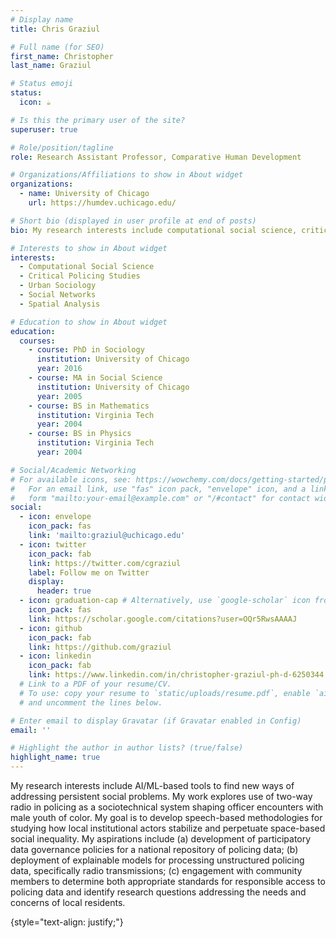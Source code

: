 ```yaml
---
# Display name
title: Chris Graziul

# Full name (for SEO)
first_name: Christopher
last_name: Graziul

# Status emoji
status:
  icon: ☕️

# Is this the primary user of the site?
superuser: true

# Role/position/tagline
role: Research Assistant Professor, Comparative Human Development

# Organizations/Affiliations to show in About widget
organizations:
  - name: University of Chicago
    url: https://humdev.uchicago.edu/

# Short bio (displayed in user profile at end of posts)
bio: My research interests include computational social science, critical policing studies, and urban sociology

# Interests to show in About widget
interests:
  - Computational Social Science
  - Critical Policing Studies
  - Urban Sociology
  - Social Networks
  - Spatial Analysis

# Education to show in About widget
education:
  courses:
    - course: PhD in Sociology
      institution: University of Chicago
      year: 2016
    - course: MA in Social Science
      institution: University of Chicago
      year: 2005
    - course: BS in Mathematics
      institution: Virginia Tech
      year: 2004
    - course: BS in Physics
      institution: Virginia Tech
      year: 2004

# Social/Academic Networking
# For available icons, see: https://wowchemy.com/docs/getting-started/page-builder/#icons
#   For an email link, use "fas" icon pack, "envelope" icon, and a link in the
#   form "mailto:your-email@example.com" or "/#contact" for contact widget.
social:
  - icon: envelope
    icon_pack: fas
    link: 'mailto:graziul@uchicago.edu'
  - icon: twitter
    icon_pack: fab
    link: https://twitter.com/cgraziul
    label: Follow me on Twitter
    display:
      header: true
  - icon: graduation-cap # Alternatively, use `google-scholar` icon from `ai` icon pack
    icon_pack: fas
    link: https://scholar.google.com/citations?user=OQr5RwsAAAAJ
  - icon: github
    icon_pack: fab
    link: https://github.com/graziul
  - icon: linkedin
    icon_pack: fab
    link: https://www.linkedin.com/in/christopher-graziul-ph-d-6250344
  # Link to a PDF of your resume/CV.
  # To use: copy your resume to `static/uploads/resume.pdf`, enable `ai` icons in `params.yaml`,
  # and uncomment the lines below.

# Enter email to display Gravatar (if Gravatar enabled in Config)
email: ''

# Highlight the author in author lists? (true/false)
highlight_name: true
---
```


My research interests include AI/ML-based tools to find new ways of addressing persistent social problems. My work explores use of two-way radio in policing as a sociotechnical system shaping officer encounters with male youth of color. My goal is to develop speech-based methodologies for studying how local institutional actors stabilize and perpetuate space-based social inequality. My aspirations include (a) development of participatory data governance policies for a national repository of policing data; (b) deployment of explainable models for processing unstructured policing data, specifically radio transmissions; (c) engagement with community members to determine both appropriate standards for responsible access to policing data and identify research questions addressing the needs and concerns of local residents. 

{style="text-align: justify;"}
